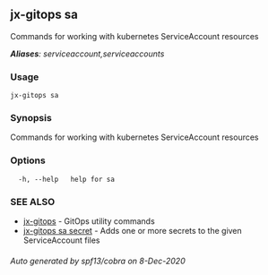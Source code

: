 ## jx-gitops sa

Commands for working with kubernetes ServiceAccount resources

***Aliases**: serviceaccount,serviceaccounts*

### Usage

```
jx-gitops sa
```

### Synopsis

Commands for working with kubernetes ServiceAccount resources

### Options

```
  -h, --help   help for sa
```

### SEE ALSO

* [jx-gitops](jx-gitops.md)	 - GitOps utility commands
* [jx-gitops sa secret](jx-gitops_sa_secret.md)	 - Adds one or more secrets to the given ServiceAccount files

###### Auto generated by spf13/cobra on 8-Dec-2020
